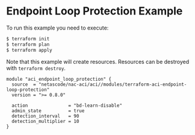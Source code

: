 <!-- BEGIN_TF_DOCS -->
# Endpoint Loop Protection Example

To run this example you need to execute:

```bash
$ terraform init
$ terraform plan
$ terraform apply
```

Note that this example will create resources. Resources can be destroyed with `terraform destroy`.

```hcl
module "aci_endpoint_loop_protection" {
  source  = "netascode/nac-aci/aci//modules/terraform-aci-endpoint-loop-protection"
  version = ">= 0.8.0"

  action               = "bd-learn-disable"
  admin_state          = true
  detection_interval   = 90
  detection_multiplier = 10
}
```
<!-- END_TF_DOCS -->